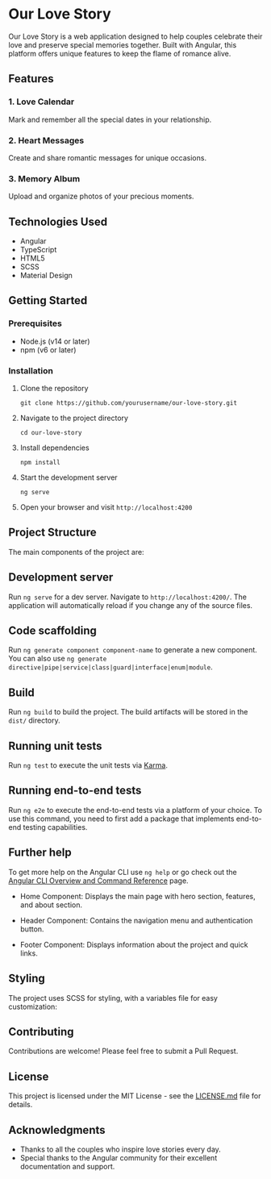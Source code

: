 # Our Love Story

Our Love Story is a web application designed to help couples celebrate their love and preserve special memories together. Built with Angular, this platform offers unique features to keep the flame of romance alive.

## Features

### 1. Love Calendar
Mark and remember all the special dates in your relationship.

### 2. Heart Messages
Create and share romantic messages for unique occasions.

### 3. Memory Album
Upload and organize photos of your precious moments.

## Technologies Used

- Angular
- TypeScript
- HTML5
- SCSS
- Material Design

## Getting Started

### Prerequisites

- Node.js (v14 or later)
- npm (v6 or later)

### Installation

1. Clone the repository
   ```
   git clone https://github.com/yourusername/our-love-story.git
   ```

2. Navigate to the project directory
   ```
   cd our-love-story
   ```

3. Install dependencies
   ```
   npm install
   ```

4. Start the development server
   ```
   ng serve
   ```

5. Open your browser and visit `http://localhost:4200`

## Project Structure

The main components of the project are:

## Development server

Run `ng serve` for a dev server. Navigate to `http://localhost:4200/`. The application will automatically reload if you change any of the source files.

## Code scaffolding

Run `ng generate component component-name` to generate a new component. You can also use `ng generate directive|pipe|service|class|guard|interface|enum|module`.

## Build

Run `ng build` to build the project. The build artifacts will be stored in the `dist/` directory.

## Running unit tests

Run `ng test` to execute the unit tests via [Karma](https://karma-runner.github.io).

## Running end-to-end tests

Run `ng e2e` to execute the end-to-end tests via a platform of your choice. To use this command, you need to first add a package that implements end-to-end testing capabilities.

## Further help

To get more help on the Angular CLI use `ng help` or go check out the [Angular CLI Overview and Command Reference](https://angular.dev/tools/cli) page.

- Home Component: Displays the main page with hero section, features, and about section.

- Header Component: Contains the navigation menu and authentication button.

- Footer Component: Displays information about the project and quick links.

## Styling

The project uses SCSS for styling, with a variables file for easy customization:

## Contributing

Contributions are welcome! Please feel free to submit a Pull Request.

## License

This project is licensed under the MIT License - see the [LICENSE.md](LICENSE.md) file for details.

## Acknowledgments

- Thanks to all the couples who inspire love stories every day.
- Special thanks to the Angular community for their excellent documentation and support.
